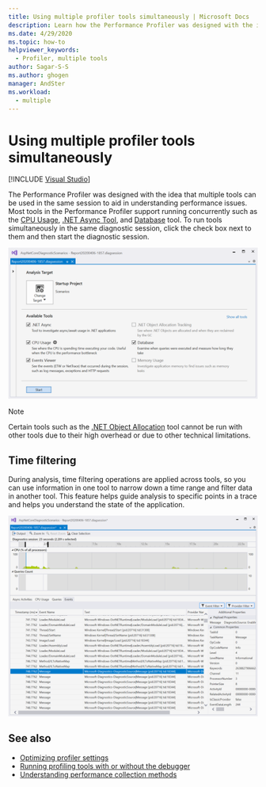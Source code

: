 ```yaml
---
title: Using multiple profiler tools simultaneously | Microsoft Docs
description: Learn how the Performance Profiler was designed with the idea that multiple tools can be used in the same session to aid in understanding performance issues.
ms.date: 4/29/2020
ms.topic: how-to
helpviewer_keywords: 
  - Profiler, multiple tools
author: Sagar-S-S
ms.author: ghogen 
manager: AndSter
ms.workload: 
  - multiple
---
```

# Using multiple profiler tools simultaneously

 [!INCLUDE [Visual Studio](~/includes/applies-to-version/vs-windows-only.md)]

The Performance Profiler was designed with the idea that multiple tools can be used in the same session to aid in understanding performance issues. Most tools in the Performance Profiler support running concurrently such as the [CPU Usage](../profiling/cpu-usage.md), [.NET Async Tool](../profiling/analyze-async.md), and [Database](../profiling/analyze-database.md) tool. To run tools simultaneously in the same diagnostic session, click the check box next to them and then start the diagnostic session.

![Diag Hub All Tools Selected](../profiling/media/diaghuballtoolsselected.png "Diag Hub All Tools Selected")

>[!NOTE]
>Certain tools such as the [.NET Object Allocation](../profiling/dotnet-alloc-tool.md) tool cannot be run with other tools due to their high overhead or due to other technical limitations.

## Time filtering 

During analysis, time filtering operations are applied across tools, so you can use information in one tool to narrow down a time range and filter data in another tool. This feature helps guide analysis to specific points in a trace and helps you understand the state of the application.

![Diag Hub Time Filtering](../profiling/media/diaghubtimefiltering.png "Diag Hub Time Filtering")

## See also

- [Optimizing profiler settings](../profiling/optimize-profiler-settings.md)
- [Running profiling tools with or without the debugger](../profiling/running-profiling-tools-with-or-without-the-debugger.md)
- [Understanding performance collection methods](../profiling/understanding-performance-collection-methods-perf-profiler.md)
